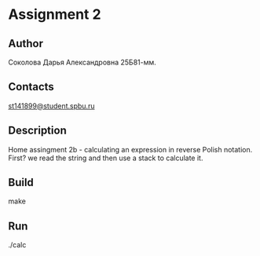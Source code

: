 # Assignment 2
## Author
Соколова Дарья Александровна 25Б81-мм.
## Contacts
st141899@student.spbu.ru
## Description
Home assingment 2b - calculating an expression in reverse Polish notation. First? we read the string and then use a stack to calculate it. 
## Build
make
## Run
./calc
